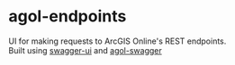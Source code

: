 # agol-endpoints
UI for making requests to ArcGIS Online's REST endpoints.  
Built using [swagger-ui](https://github.com/swagger-api/swagger-ui) and [agol-swagger](https://github.com/AmrEldib/agol-swagger)
